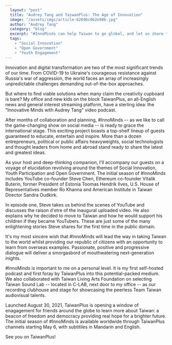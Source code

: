 ```yaml
---
  layout: "post"
  title: "Audrey Tang and TaiwanPlus: The Age of Innovation"
  image: "/assets/imgs/article-6269bc0b2e98b.jpg"
  author: "Audrey Tang"
  category: "blog"
  excerpt: "#InnoMinds can help Taiwan to go global, and let us share these precious experiences with the world."
  tags: 
    - "Social Innovation"
    - "Open Government"
    - "Youth Engagement"
---
```



Innovation and digital transformation are two of the most significant trends of our time. From COVID-19 to Ukraine's courageous resistance against Russia's war of aggression, the world faces an array of increasingly unpredictable challenges demanding out-of-the-box approaches.

But where to find viable solutions when many claim the creativity cupboard is bare? My office and new kids on the block TaiwanPlus, an all-English news and general interest streaming platform, have a sterling idea: the "Innovative Minds with Audrey Tang" video podcast.

After months of collaboration and planning, #InnoMinds -- as we like to call the game-changing show on social media -- is ready to grace the international stage. This exciting project boasts a top-shelf lineup of guests guaranteed to educate, entertain and inspire. More than a dozen entrepreneurs, political or public affairs heavyweights, social technologists and thought leaders from home and abroad stand ready to share the latest and greatest ideas.

As your host and deep-thinking companion, I'll accompany our guests on a voyage of elucidation revolving around the themes of Social Innovation, Youth Participation and Open Government. The initial season of #InnoMinds includes YouTube co-founder Steve Chen, Ethereum co-founder Vitalik Buterin, former President of Estonia Toomas Hendrik Ilves, U.S. House of Representatives member Ro Khanna and American Institute in Taiwan Director Sandra Oudkirk.

In episode one, Steve takes us behind the scenes of YouTube and discusses the raison d'etre of the inaugural uploaded video. He also explains why he decided to move to Taiwan and how he would support his children if they became YouTubers. These are just some of the many enlightening stories Steve shares for the first time in the public domain.

It's my most sincere wish that #InnoMinds will lead the way in taking Taiwan to the world whilst providing our republic of citizens with an opportunity to learn from overseas examples. Passionate, positive and progressive dialogue will deliver a smorgasbord of mouthwatering next-generation inights.

#InnoMinds is important to me on a personal level. It is my first self-hosted podcast and first foray by TaiwanPlus into this potential-packed medium. We also collaborated with Taiwan Living Arts Foundation on selecting Taiwan Sound Lab -- located in C-LAB, next door to my office -- as our recording clubhouse and stage for showcasing the peerless Team Taiwan audiovisual talents.

Launched August 30, 2021, TaiwanPlus is opening a window of enagagement for friends around the globe to learn more about Taiwan: a beacon of freedom and democracy providing real hope for a brighter future. The initial season of #InnoMinds is available worldwide through TaiwanPlus channels starting May 6, with subtitiles in Mandarin and English.

See you on TaiwanPlus!

